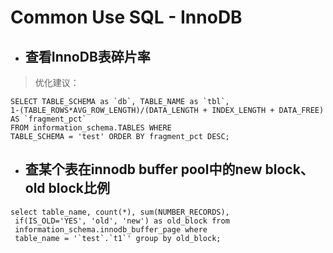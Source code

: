 # Common Use SQL - InnoDB


* ## 查看InnoDB表碎片率
> 优化建议：
```mysql
SELECT TABLE_SCHEMA as `db`, TABLE_NAME as `tbl`,
1-(TABLE_ROWS*AVG_ROW_LENGTH)/(DATA_LENGTH + INDEX_LENGTH + DATA_FREE) AS `fragment_pct`
FROM information_schema.TABLES WHERE
TABLE_SCHEMA = 'test' ORDER BY fragment_pct DESC;
```


* ## 查某个表在innodb buffer pool中的new block、old block比例
```mysql
select table_name, count(*), sum(NUMBER_RECORDS),
 if(IS_OLD='YES', 'old', 'new') as old_block from
 information_schema.innodb_buffer_page where
 table_name = '`test`.`t1`' group by old_block;
```